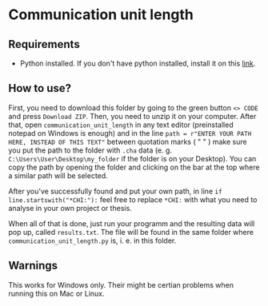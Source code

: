 # Communication unit length

## Requirements
- Python installed. If you don't have python installed, install it on this [link](https://www.python.org/).

## How to use?
First, you need to download this folder by going to the green button `<> CODE` and press `Download ZIP`. Then, you need to unzip it on your computer. After that, open `communication_unit_length` in any text editor (preinstalled notepad on Windows is enough) and in the line `path = r"ENTER YOUR PATH HERE, INSTEAD OF THIS TEXT"` between quotation marks ( " " ) make sure you put the path to the folder with `.cha` data (e. g. `C:\Users\User\Desktop\my_folder` if the folder is on your Desktop). You can copy the path by opening the folder and clicking on the bar at the top where a similar path will be selected.

After you've successfully found and put your own path, in line `if line.startswith("*CHI:"):` feel free to replace `*CHI:` with what you need to analyse in your own project or thesis.

When all of that is done, just run your programm and the resulting data will pop up, called `results.txt`. The file will be found in the same folder where `communication_unit_length.py` is, i. e. in this folder.

## Warnings

This works for Windows only. Their might be certian problems when running this on Mac or Linux.